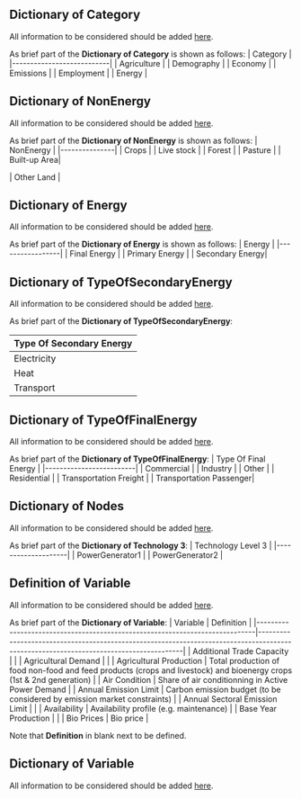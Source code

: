 ## Dictionary of Category

All information to be considered should be added [here](https://github.com/openENTRANCE/Model-linkage/blob/master/Variable/Category.yml).

As brief part of the **Dictionary of Category** is shown as follows:
| Category                  |
|---------------------------|
| Agriculture               |
| Demography                |
| Economy                   |
| Emissions                 |
| Employment                |
| Energy                    |


## Dictionary of NonEnergy

All information to be considered should be added [here](https://github.com/openENTRANCE/Model-linkage/blob/master/Variable/NonEnergy.yml).

As brief part of the **Dictionary of NonEnergy** is shown as follows:
| NonEnergy     |
|---------------|
| Crops         |
| Live stock    |
| Forest        |
| Pasture       |
| Built\-up Area|

| Other Land    |


## Dictionary of Energy

All information to be considered should be added [here](https://github.com/openENTRANCE/Model-linkage/blob/master/Variable/Energy.yml).

As brief part of the **Dictionary of Energy** is shown as follows:
| Energy          |
|-----------------|
| Final Energy    |
| Primary Energy  |
| Secondary Energy|


## Dictionary of TypeOfSecondaryEnergy

All information to be considered should be added [here](https://github.com/openENTRANCE/Model-linkage/blob/master/Variable/TypeOfSecondaryEnergy.yml).

As brief part of the **Dictionary of TypeOfSecondaryEnergy**:

| Type Of Secondary Energy |
|--------------------------|
| Electricity              |
| Heat                     |
| Transport                |


## Dictionary of TypeOfFinalEnergy

All information to be considered should be added [here](https://github.com/openENTRANCE/Model-linkage/blob/master/Variable/TypeOfFinalEnergy.yml).

As brief part of the **Dictionary of TypeOfFinalEnergy**:
| Type Of Final Energy    |
|-------------------------|
| Commercial              |
| Industry                |
| Other                   |
| Residential             |
| Transportation Freight  |
| Transportation Passenger|


<!-- ## Dictionary of Technology Level 1 and 2

All information to be considered should be added [here](https://github.com/openENTRANCE/Model-linkage/blob/master/Variable/Technology_Level12.yml).

As brief part of the **Dictionary of Technology 1 and 2**:
| Technology Level 1      | Technology Level 2                                                         |
|-------------------------|----------------------------------------------------------------------------|
| VehicleTransportation   | BatteryElectricVehicle                                                     |
| EnergyStorageSystem     | BatteryEnergyStorage                                                       |
| BiomassToPower          | BiomassW/CCS                                                               |
| BiomassToPower          | BiomassW/oCCS                                                              |
| ThermalMachine          | Boiler                                                                     |
| DirectAirCaptureMachine | CarbonCaptureAndStorage                                                    | -->


## Dictionary of Nodes

All information to be considered should be added [here](https://github.com/openENTRANCE/Model-linkage/blob/master/Variable/Technology_Level3.yml).

As brief part of the **Dictionary of Technology 3**:
| Technology Level 3 |
|--------------------|
| PowerGenerator1    |
| PowerGenerator2    |

## Definition of Variable

All information to be considered should be added [here](https://github.com/openENTRANCE/Model-linkage/blob/master/Variable/Variable_Definition.yml).

As brief part of the **Dictionary of Variable**:
| Variable                                                                    | Definition                                                                                                                            |
|-----------------------------------------------------------------------------|---------------------------------------------------------------------------------------------------------------------------------------|
| Additional Trade Capacity                                                     |                                                                                                                                       |
| Agricultural Demand                                                          |                                                                                                                                       |
| Agricultural Production                                                      | Total production of food  non\-food and feed products \(crops and livestock\) and bioenergy crops \(1st & 2nd generation\)            |
| Air Condition                                                                | Share of air conditionning in Active Power Demand                                                                                       |
| Annual Emission Limit                  | Carbon emission budget \(to be considered by emission market constraints\)                                                            |
| Annual Sectoral Emission Limit                                                 |                                                                                                                                       |
| Availability                                                                | Availability profile \(e\.g\. maintenance\)                                                                                           |
| Base Year Production                                                          |                                                                                                                                       |
| Bio Prices                                                                   | Bio price                                                                                                                             |


Note that **Definition** in blank next to be defined.


## Dictionary of Variable

All information to be considered should be added [here](https://github.com/openENTRANCE/Model-linkage/blob/master/Variable/Variable_Dictionary.yml).
